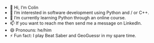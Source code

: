 - 👋 Hi, I’m Colin
- 👀 I’m interested in software development using Python and / or C++.
- 🌱 I’m currently learning Python through an online course.
- 📫 If you want to reach me then send me a message on LinkedIn.
- 😄 Pronouns: he/him
- ⚡ Fun fact: I play Beat Saber and GeoGuessr in my spare time.

<!---
colinh15/colinh15 is a ✨ special ✨ repository because its `README.md` (this file) appears on your GitHub profile.
You can click the Preview link to take a look at your changes.
--->
